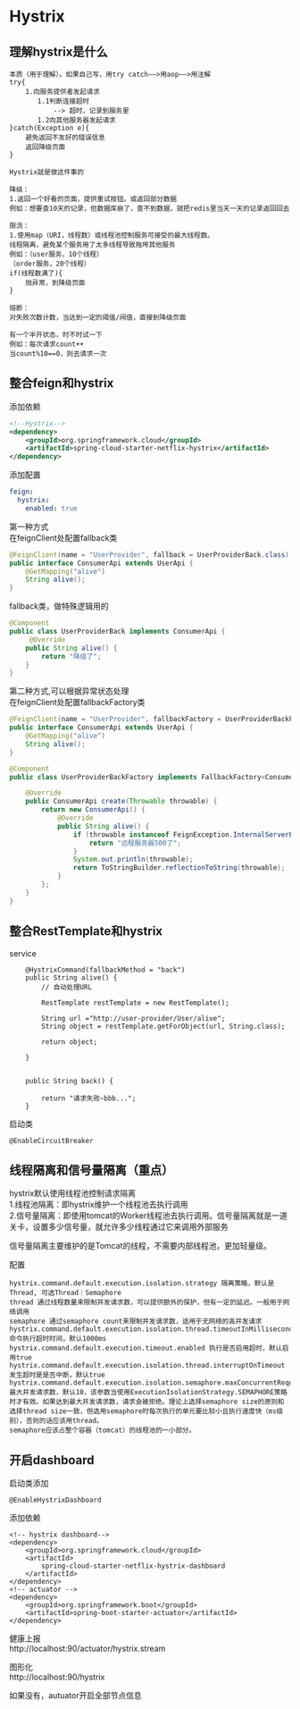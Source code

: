 # Hystrix
## 理解hystrix是什么
```
本质（用于理解）。如果自己写，用try catch——>用aop——>用注解
try{
    1.向服务提供者发起请求
       1.1判断连接超时
           --> 超时，记录到服务里
       1.2向其他服务器发起请求
}catch(Exception e){
    避免返回不友好的错误信息
    返回降级页面
}

Hystrix就是做这件事的

降级：
1.返回一个好看的页面，提供重试按钮。或返回部分数据
例如：想要查10天的记录，但数据库崩了，查不到数据，就把redis里当天一天的记录返回回去

限流：
1.使用map（URI，线程数）或线程池控制服务可接受的最大线程数。
线程隔离，避免某个服务用了太多线程导致拖垮其他服务
例如：（user服务，10个线程）
（order服务，20个线程）
if(线程数满了){
    抛异常，到降级页面
}

熔断：
对失败次数计数，当达到一定的阈值/阀值，直接到降级页面

有一个半开状态，时不时试一下
例如：每次请求count++
当count%10==0，则去请求一次
```


## 整合feign和hystrix
添加依赖
```xml
<!--Hystrix-->
<dependency>
    <groupId>org.springframework.cloud</groupId>
    <artifactId>spring-cloud-starter-netflix-hystrix</artifactId>
</dependency>
```
添加配置
```yaml
feign:
  hystrix:
    enabled: true
```

第一种方式    
在feignClient处配置fallback类
```java
@FeignClient(name = "UserProvider", fallback = UserProviderBack.class)
public interface ConsumerApi extends UserApi {
    @GetMapping("alive")
    String alive();
}
```
fallback类，做特殊逻辑用的
```java
@Component
public class UserProviderBack implements ConsumerApi {
     @Override
    public String alive() {
        return "降级了";
    }
}
```

第二种方式,可以根据异常状态处理    
在feignClient处配置fallbackFactory类
```java
@FeignClient(name = "UserProvider", fallbackFactory = UserProviderBackFactory.class)
public interface ConsumerApi extends UserApi {
    @GetMapping("alive")
    String alive();    
}
```

```java
@Component
public class UserProviderBackFactory implements FallbackFactory<ConsumerApi> {

    @Override
    public ConsumerApi create(Throwable throwable) {
        return new ConsumerApi() {
            @Override
            public String alive() {
                if (throwable instanceof FeignException.InternalServerError) {
                    return "远程服务器500了";
                }
                System.out.println(throwable);
                return ToStringBuilder.reflectionToString(throwable);
            }
        };
    }
}
```

## 整合RestTemplate和hystrix
service
```
	@HystrixCommand(fallbackMethod = "back")
	public String alive() {
		// 自动处理URL
		
		RestTemplate restTemplate = new RestTemplate();
		
		String url ="http://user-provider/User/alive";
		String object = restTemplate.getForObject(url, String.class);
		
		return object;
		
	}
	
	
	public String back() {
		
		return "请求失败~bbb...";
	}
```
启动类
```
@EnableCircuitBreaker
```
## 线程隔离和信号量隔离（重点）
hystrix默认使用线程池控制请求隔离   
1.线程池隔离：即hystrix维护一个线程池去执行调用    
2.信号量隔离：即使用tomcat的Worker线程池去执行调用。信号量隔离就是一道关卡，设置多少信号量，就允许多少线程通过它来调用外部服务

信号量隔离主要维护的是Tomcat的线程，不需要内部线程池，更加轻量级。

配置
```
hystrix.command.default.execution.isolation.strategy 隔离策略，默认是Thread, 可选Thread｜Semaphore
thread 通过线程数量来限制并发请求数，可以提供额外的保护，但有一定的延迟。一般用于网络调用
semaphore 通过semaphore count来限制并发请求数，适用于无网络的高并发请求
hystrix.command.default.execution.isolation.thread.timeoutInMilliseconds 命令执行超时时间，默认1000ms
hystrix.command.default.execution.timeout.enabled 执行是否启用超时，默认启用true
hystrix.command.default.execution.isolation.thread.interruptOnTimeout 发生超时是是否中断，默认true
hystrix.command.default.execution.isolation.semaphore.maxConcurrentRequests 最大并发请求数，默认10，该参数当使用ExecutionIsolationStrategy.SEMAPHORE策略时才有效。如果达到最大并发请求数，请求会被拒绝。理论上选择semaphore size的原则和选择thread size一致，但选用semaphore时每次执行的单元要比较小且执行速度快（ms级别），否则的话应该用thread。
semaphore应该占整个容器（tomcat）的线程池的一小部分。
```

## 开启dashboard
启动类添加
```
@EnableHystrixDashboard
```
添加依赖
```
<!-- hystrix dashboard-->
<dependency>
    <groupId>org.springframework.cloud</groupId>
    <artifactId>
        spring-cloud-starter-netflix-hystrix-dashboard
    </artifactId>
</dependency>
<!-- actuator -->		
<dependency>
    <groupId>org.springframework.boot</groupId>
    <artifactId>spring-boot-starter-actuator</artifactId>
</dependency>
```

健康上报   
http://localhost:90/actuator/hystrix.stream

图形化   
http://localhost:90/hystrix

如果没有，autuator开启全部节点信息